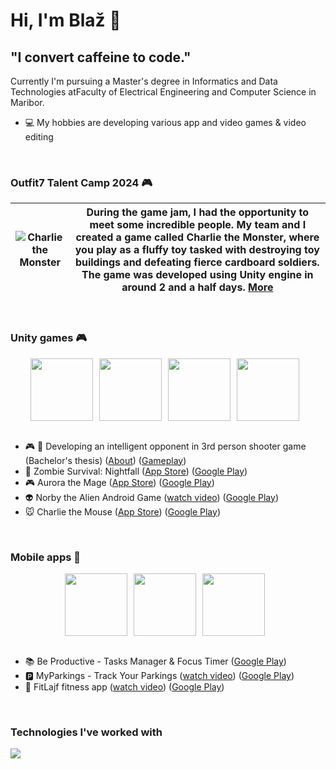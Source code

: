 # Hi, I'm Blaž 👋

## "I convert caffeine to code."</h3>

Currently I'm pursuing a Master's degree in Informatics and Data Technologies atFaculty of Electrical Engineering and Computer Science in Maribor.

- 💻 My hobbies are developing various app and video games & video editing

<br />
 
### Outfit7 Talent Camp 2024 🎮

| ![Charlie the Monster](https://blaz-cerpnjak-dev.vercel.app/projects/charlie-the-monster.png) | During the game jam, I had the opportunity to meet some incredible people. My team and I created a game called Charlie the Monster, where you play as a fluffy toy tasked with destroying toy buildings and defeating fierce cardboard soldiers. The game was developed using Unity engine in around 2 and a half days. [More](https://blaz-cerpnjak-dev.vercel.app/details/outfit7-talent-camp-2024) |
|----------------------------------------------------|-------------------------------------------------------------------------------------------------------------------------------------------------------------------------------------------------------------------------------------------------------------------|

<br />

### Unity games 🎮

<div style="display: flex; justify-content: center;">
  <img src="https://play-lh.googleusercontent.com/Ik8TbK6_HyBL6FnC_EuSwJSJ8XauDWwrhunlc6-Tf8hDZmi8HMmfynyxEYMReaf-bbY=s96-rw" height="100" style="margin-right: 10px;">
  <img src="https://play-lh.googleusercontent.com/-W29Y1LENb2UPOfQ9lDC9Q-ihleEP36V5wyPXjFtTt4uC_RDgwscLuMHlkK8SUEq7b8=w480-h960-rw" height="100" style="margin-right: 10px;">
  <img src="https://play-lh.googleusercontent.com/7L2h365qNL_W0j2RO5BFBaCh2Fi7C6v-3vkU9eniBG1Eq9XxclCEyoIO1WaJpZq5lNg=w480-h960-rw" height="100" style="margin-right: 10px;">
  <img src="https://play-lh.googleusercontent.com/SLUdp3U38zQS8Q1jT4ZUsJh31usvEf_4vzf8RimpYp0uCcDmXodNijWXQsnAYJ1KMhw=w480-h960-rw" height="100" style="margin-right: 10px;">
</div>

<br />

- :video_game: :gun: Developing an intelligent opponent in 3rd person shooter game (Bachelor's thesis) ([About](https://github.com/blaz-cerpnjak/intelligent-opponent-shooter-game-unity/tree/main)) ([Gameplay](https://www.youtube.com/watch?v=eTh8MVgpejQ))
- 🧟 Zombie Survival: Nightfall ([App Store](https://apps.apple.com/app/id6467030166)) ([Google Play](https://play.google.com/store/apps/details?id=com.blazcerpnjak.zombiesurvivalnightfall))
- :video_game: Aurora the Mage ([App Store](https://apps.apple.com/us/app/aurora-the-mage/id6443779138)) ([Google Play](https://play.google.com/store/apps/details?id=com.BlazCerpnjak.AuroratheMage&hl=en&gl=US))
- 👽 Norby the Alien Android Game ([watch video](https://www.youtube.com/watch?v=zE656Sn_4AQ)) ([Google Play](https://play.google.com/store/apps/details?id=com.blazc.NorbyTheAlien))
- :mouse: Charlie the Mouse ([App Store](https://apps.apple.com/app/id1671441333)) ([Google Play](https://play.google.com/store/apps/details?id=com.BlazCrpnjak.CharlieTheMouse))

<br />

### Mobile apps 📱

<div style="display: flex; justify-content: center;">
  <img src="https://play-lh.googleusercontent.com/cJ3MEGJa5iXxmKwAcSYRxTA0cjR3DSdVHLBF3OldJQgpi4RejPC_iTY8FJipTTZGbkbV=w480-h960-rw" height="100" style="margin-right: 10px;">
  <img src="https://play-lh.googleusercontent.com/OeaSU88f0VOfISW2_OSoEirEA7k5ZuaaCvtT7fP5fgTE0T1tbkkS4RQ8fAHbef4KdFBw=s96-rw" height="100" style="margin-right: 10px;">
  <img src="https://play-lh.googleusercontent.com/IXbi9obyq3yZeM3ZIfsHsODjhRh0ZiHWSgGclWDHcS_5MGZBa5krzBreHA0ha-W02f5T=w480-h960-rw" height="100" style="margin-right: 10px;">
</div>

<br />

- 📚 Be Productive - Tasks Manager & Focus Timer ([Google Play](https://play.google.com/store/apps/details?id=com.blazc.beproductive))
- :parking: MyParkings - Track Your Parkings ([watch video](https://www.youtube.com/watch?v=vIINvSmjVFQ)) ([Google Play](https://play.google.com/store/apps/details?id=com.bc.myparkings))
- 🍎 FitLajf fitness app ([watch video](https://www.youtube.com/watch?v=5YENHYN3NoE)) ([Google Play](https://play.google.com/store/apps/details?id=com.blazc.fitapp))

<br />

### Technologies I've worked with

<p align="start">
  <a href="https://skillicons.dev">
    <img src="https://skillicons.dev/icons?i=androidstudio,kotlin,java,flutter,unity,cs,nestjs,vuejs,react,typescript,javascript,go,docker,mongodb,mysql,sqlite" />
  </a>
</p>

<!--
**blaz-cerpnjak/blaz-cerpnjak** is a ✨ _special_ ✨ repository because its `README.md` (this file) appears on your GitHub profile.

Here are some ideas to get you started:

- 🔭 I’m currently working on ...
- 🌱 I’m currently learning ...
- 👯 I’m looking to collaborate on ...
- 🤔 I’m looking for help with ...
- 💬 Ask me about ...
- 📫 How to reach me: ...
- 😄 Pronouns: ...
- ⚡ Fun fact: ...
-->
